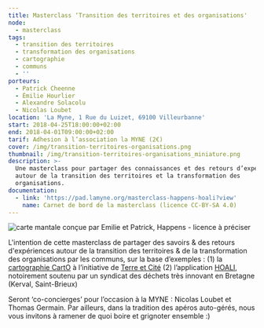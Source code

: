 ```yaml
---
title: Masterclass ‘Transition des territoires et des organisations'
node:
  - masterclass
tags:
  - transition des territoires
  - transformation des organisations
  - cartographie
  - communs
  - ''
porteurs:
  - Patrick Cheenne
  - Émilie Hourlier
  - Alexandre Solacolu
  - Nicolas Loubet
location: 'La Myne, 1 Rue du Luizet, 69100 Villeurbanne'
start: 2018-04-25T18:00:00+02:00
end: 2018-04-01T09:00:00+02:00
tarif: Adhesion à l’association la MYNE (2€)
cover: /img/transition-territoires-organisations.png
thumbnail: /img/transition-territoires-organisations_miniature.png
description: >-
  Une masterclass pour partager des connaissances et des retours d’expérience
  autour de la transition des territoires et la transformation des
  organisations.
documentation:
  - link: 'https://pad.lamyne.org/masterclass-happens-hoali?view'
    name: Carnet de bord de la masterclass (licence CC-BY-SA 4.0)
---
```

![carte mantale conçue par Emilie et Patrick, Happens - licence à préciser](https://pad.lamyne.org/uploads/upload_7d56f5771e1c367b47cbc2f2862072d5.png)

L'intention de cette masterclass de partager des savoirs & des retours d'expériences autour de la transition des territoires & de la transformation des organisations par les communs, sur la base d’exemples : (1) la [cartographie CartO](http://saclay.carte-ouverte.org) à l’initiative de [Terre et Cité](terreetcite.org) (2) l’application [HOALI](http://hoali.org), notoirement soutenu par un syndicat des déchets très innovant en Bretagne (Kerval, Saint-Brieux)

Seront ‘co-concierges’ pour l’occasion à la MYNE : Nicolas Loubet et Thomas Germain. Par ailleurs, dans la tradition des apéros auto-gérés, nous vous invitons à ramener de quoi boire et grignoter ensemble :)
